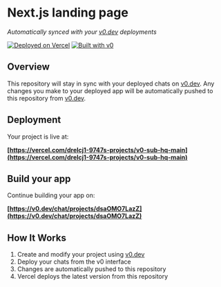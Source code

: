 # Next.js landing page

*Automatically synced with your [v0.dev](https://v0.dev) deployments*

[![Deployed on Vercel](https://img.shields.io/badge/Deployed%20on-Vercel-black?style=for-the-badge&logo=vercel)](https://vercel.com/drelcj1-9747s-projects/v0-sub-hq-main)
[![Built with v0](https://img.shields.io/badge/Built%20with-v0.dev-black?style=for-the-badge)](https://v0.dev/chat/projects/dsaOMO7LazZ)

## Overview

This repository will stay in sync with your deployed chats on [v0.dev](https://v0.dev).
Any changes you make to your deployed app will be automatically pushed to this repository from [v0.dev](https://v0.dev).

## Deployment

Your project is live at:

**[https://vercel.com/drelcj1-9747s-projects/v0-sub-hq-main](https://vercel.com/drelcj1-9747s-projects/v0-sub-hq-main)**

## Build your app

Continue building your app on:

**[https://v0.dev/chat/projects/dsaOMO7LazZ](https://v0.dev/chat/projects/dsaOMO7LazZ)**

## How It Works

1. Create and modify your project using [v0.dev](https://v0.dev)
2. Deploy your chats from the v0 interface
3. Changes are automatically pushed to this repository
4. Vercel deploys the latest version from this repository